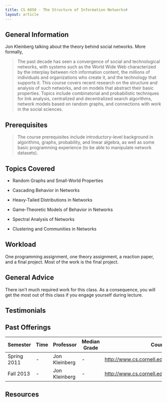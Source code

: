 ```yaml
---
title: CS 6850 - The Structure of Information Networks#
layout: article
---
```


## General Information

Jon Kleinberg talking about the theory behind social networks. More formally,

> The past decade has seen a convergence of social and technological networks, with systems such as the World Wide Web characterized by the interplay between rich information content, the millions of individuals and organizations who create it, and the technology that supports it. This course covers recent research on the structure and analysis of such networks, and on models that abstract their basic properties. Topics include combinatorial and probabilistic techniques for link analysis, centralized and decentralized search algorithms, network models based on random graphs, and connections with work in the social sciences.

## Prerequisites

> The course prerequisites include introductory-level background in algorithms, graphs, probability, and linear algebra, as well as some basic programming experience (to be able to manipulate network datasets).

## Topics Covered

 - Random Graphs and Small-World Properties

 - Cascading Behavior in Networks

 - Heavy-Tailed Distributions in Networks

 - Game-Theoretic Models of Behavior in Networks

 - Spectral Analysis of Networks

 - Clustering and Communities in Networks

## Workload

One programming assignment, one theory assignment, a reaction paper, and a final project. Most of the work is the final project.

## General Advice

There isn't much required work for this class. As a consequence, you will get the most out of this class if you engage yourself during lecture.

## Testimonials

## Past Offerings

| Semester | Time | Professor | Median Grade | Course Page |
| --- | --- | --- | --- | --- |
| Spring 2011 | -  | Jon Kleinberg | -  | http://www.cs.cornell.edu/courses/cs6850/2011sp/ |
| Fall 2013 | - | Jon Kleinberg | - | http://www.cs.cornell.edu/courses/cs6850/2013fa/ |

## Resources
